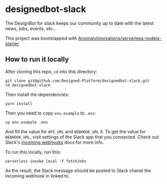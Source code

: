 # designedbot-slack
The DesignBot for slack keeps our community up to date with the latest news, jobs, events, etc...

This project was bootstapped with [AnomalyInnovations/serverless-nodejs-starter](https://github.com/AnomalyInnovations/serverless-nodejs-starter)

## How to run it locally

After cloning this repo, `cd` into this directory:

```
git clone git@github.com:Designed-Platform/designedbot-slack.git
cd designedbot-slack
```

Then install the dependencies:
```
yarn install
```

Then you need to copy `env.example` to `.env`:
```
cp env.example .env
```

And fill the value for `API_URL` and `WEBHOOK_URL` it. To get the value for `WEBHOOK_URL`, visit settings of the Slack app that you connected. Check out Slack's [incoming webhooks](https://api.slack.com/messaging/webhooks) docs for more info.

To run this locally, run this:
```
serverless invoke local -f fetchJobs
```

As the result, the Slack message should be posted to Slack chanel the incoming webhook in linked to.



